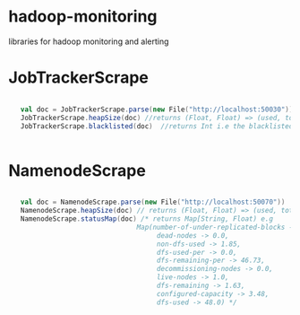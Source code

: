 hadoop-monitoring
=================

libraries for hadoop monitoring and alerting


JobTrackerScrape
=================

```scala

   val doc = JobTrackerScrape.parse(new File("http://localhost:50030"))
   JobTrackerScrape.heapSize(doc) //returns (Float, Float) => (used, total)
   JobTrackerScrape.blacklisted(doc)  //returns Int i.e the blacklisted nodes
  
```

NamenodeScrape
================

```scala

   val doc = NamenodeScrape.parse(new File("http://localhost:50070"))
   NamenodeScrape.heapSize(doc) // returns (Float, Float) => (used, total)
   NamenodeScrape.statusMap(doc) /* returns Map[String, Float) e.g 
   								Map(number-of-under-replicated-blocks -> 0.0, 
   								     dead-nodes -> 0.0, 
   								     non-dfs-used -> 1.85, 
   								     dfs-used-per -> 0.0, 
   								     dfs-remaining-per -> 46.73, 
   								     decommissioning-nodes -> 0.0, 
   								     live-nodes -> 1.0, 
   								     dfs-remaining -> 1.63, 
   								     configured-capacity -> 3.48, 
   								     dfs-used -> 48.0) */

```  